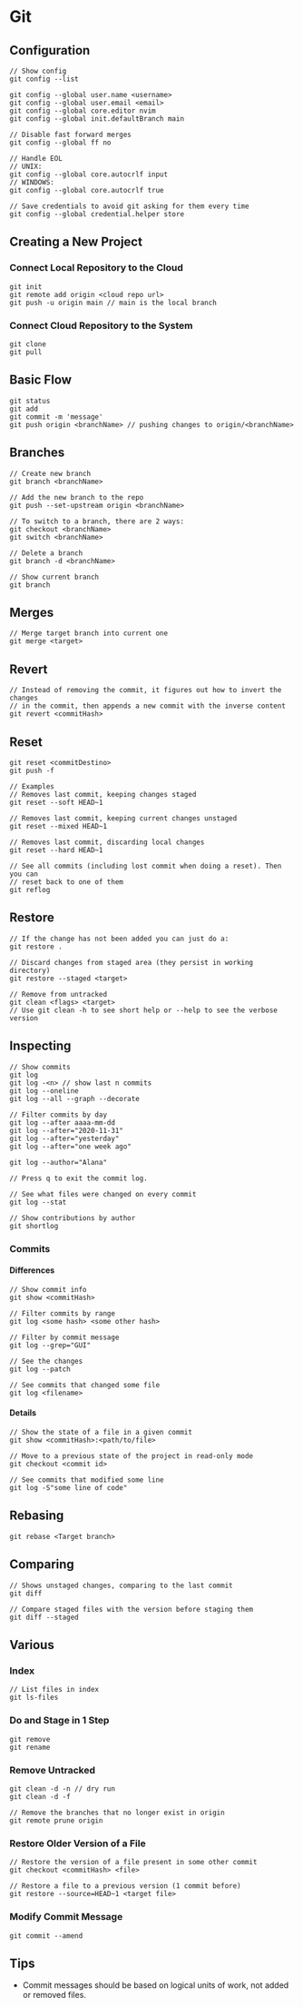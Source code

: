 # Git

## Configuration

~~~
// Show config
git config --list

git config --global user.name <username>
git config --global user.email <email>
git config --global core.editor nvim
git config --global init.defaultBranch main

// Disable fast forward merges
git config --global ff no

// Handle EOL
// UNIX:
git config --global core.autocrlf input
// WINDOWS:
git config --global core.autocrlf true

// Save credentials to avoid git asking for them every time
git config --global credential.helper store
~~~

## Creating a New Project

### Connect Local Repository to the Cloud

~~~
git init
git remote add origin <cloud repo url>
git push -u origin main // main is the local branch
~~~

### Connect Cloud Repository to the System

~~~
git clone
git pull
~~~

## Basic Flow

~~~
git status
git add
git commit -m 'message'
git push origin <branchName> // pushing changes to origin/<branchName>
~~~

## Branches

~~~
// Create new branch
git branch <branchName>

// Add the new branch to the repo
git push --set-upstream origin <branchName>

// To switch to a branch, there are 2 ways:
git checkout <branchName>
git switch <branchName>

// Delete a branch
git branch -d <branchName>

// Show current branch
git branch
~~~

## Merges

~~~
// Merge target branch into current one
git merge <target>
~~~

## Revert

~~~
// Instead of removing the commit, it figures out how to invert the changes
// in the commit, then appends a new commit with the inverse content
git revert <commitHash>
~~~

## Reset

~~~
git reset <commitDestino>
git push -f

// Examples
// Removes last commit, keeping changes staged
git reset --soft HEAD~1

// Removes last commit, keeping current changes unstaged
git reset --mixed HEAD~1

// Removes last commit, discarding local changes
git reset --hard HEAD~1

// See all commits (including lost commit when doing a reset). Then you can
// reset back to one of them
git reflog
~~~

## Restore

~~~
// If the change has not been added you can just do a:
git restore .

// Discard changes from staged area (they persist in working directory)
git restore --staged <target>

// Remove from untracked
git clean <flags> <target>
// Use git clean -h to see short help or --help to see the verbose version
~~~



## Inspecting

~~~
// Show commits
git log
git log -<n> // show last n commits
git log --oneline
git log --all --graph --decorate

// Filter commits by day
git log --after aaaa-mm-dd
git log --after="2020-11-31"
git log --after="yesterday"
git log --after="one week ago"

git log --author="Alana"

// Press q to exit the commit log.

// See what files were changed on every commit
git log --stat

// Show contributions by author
git shortlog
~~~

### Commits


#### Differences

~~~
// Show commit info
git show <commitHash>

// Filter commits by range
git log <some hash> <some other hash>

// Filter by commit message
git log --grep="GUI"

// See the changes
git log --patch

// See commits that changed some file
git log <filename>
~~~

#### Details

~~~
// Show the state of a file in a given commit
git show <commitHash>:<path/to/file>

// Move to a previous state of the project in read-only mode
git checkout <commit id>

// See commits that modified some line
git log -S"some line of code"
~~~

## Rebasing

~~~
git rebase <Target branch>
~~~

## Comparing

~~~
// Shows unstaged changes, comparing to the last commit
git diff

// Compare staged files with the version before staging them
git diff --staged
~~~

## Various

### Index

~~~
// List files in index
git ls-files
~~~

### Do and Stage in 1 Step

~~~
git remove
git rename
~~~

### Remove Untracked

~~~
git clean -d -n // dry run
git clean -d -f
~~~

~~~
// Remove the branches that no longer exist in origin
git remote prune origin
~~~


### Restore Older Version of a File

~~~
// Restore the version of a file present in some other commit
git checkout <commitHash> <file>

// Restore a file to a previous version (1 commit before)
git restore --source=HEAD~1 <target file>
~~~

### Modify Commit Message

~~~
git commit --amend
~~~

## Tips

- Commit messages should be based on logical units of work, not added or removed files.

